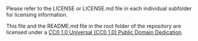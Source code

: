 Please refer to the LICENSE or LICENSE.md file in each individual subfolder for licensing information.

This file and the README.md file in the root folder of the repository are licensed under a [CC0 1.0 Universal (CC0 1.0) Public Domain Dedication](https://creativecommons.org/publicdomain/zero/1.0/).
